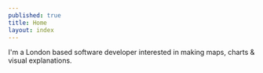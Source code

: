 ```yaml
---
published: true
title: Home
layout: index
---
```

I'm a London based software developer interested in making maps, charts &amp; visual explanations.